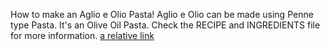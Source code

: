 How to make an Aglio e Olio Pasta!
Aglio e Olio can be made using Penne type Pasta.
It's an Olive Oil Pasta.
Check the RECIPE and INGREDIENTS file for more information.
[a relative link](INGREDIENTS.md)
